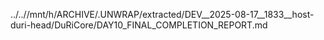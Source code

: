 ../..//mnt/h/ARCHIVE/.UNWRAP/extracted/DEV__2025-08-17__1833__host-duri-head/DuRiCore/DAY10_FINAL_COMPLETION_REPORT.md